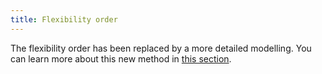 ```yaml
---
title: Flexibility order
---
```


The flexibility order has been replaced by a more detailed modelling. You can learn more about this new method in [this section](../main/flexibility).

